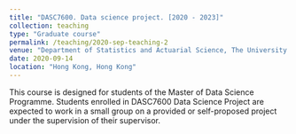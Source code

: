 ```yaml
---
title: "DASC7600. Data science project. [2020 - 2023]"
collection: teaching
type: "Graduate course"
permalink: /teaching/2020-sep-teaching-2
venue: "Department of Statistics and Actuarial Science, The University of Hong Kong"
date: 2020-09-14
location: "Hong Kong, Hong Kong"
---
```


This course is designed for students of the Master of Data Science Programme. Students enrolled in DASC7600 Data Science Project are expected to work in a small group on a provided or self-proposed project under the supervision of their supervisor.
